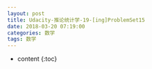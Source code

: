 ```yaml
---
layout: post
title: Udacity-推论统计学-19-[ing]ProblemSet15
date: 2018-03-20 07:19:00
categories: 数学
tags: 数学
---
```

* content
{:toc}






















